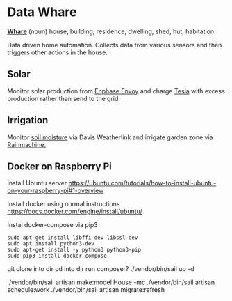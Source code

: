 # Data Whare

[**Whare**](https://maoridictionary.co.nz/search?idiom=&phrase=&proverb=&loan=&histLoanWords=&keywords=whare) (noun) house, building, residence, dwelling, shed, hut, habitation.

Data driven home automation. Collects data from various sensors and then triggers other actions in the house.

## Solar

Monitor solar production from [Enphase Envoy](https://www4.enphase.com/en-in/products/envoy) and charge [Tesla](https://www.tesla.com) with excess production rather than send to the grid.

## Irrigation

Monitor [soil moisture](https://www.davisinstruments.com/products/soil-moisture-sensor-vantage-pro-and-vantage-pro2) via Davis Weatherlink and irrigate garden zone via [Rainmachine.](https://www.rainmachine.com)

## Docker on Raspberry Pi

Install Ubuntu server
https://ubuntu.com/tutorials/how-to-install-ubuntu-on-your-raspberry-pi#1-overview

Install docker using normal instructions
https://docs.docker.com/engine/install/ubuntu/

Instal docker-compose via pip3

```
sudo apt-get install libffi-dev libssl-dev
sudo apt install python3-dev
sudo apt-get install -y python3 python3-pip
sudo pip3 install docker-compose
```

git clone into dir
cd into dir
run composer?
./vendor/bin/sail up -d


./vendor/bin/sail artisan make:model House -mc
./vendor/bin/sail artisan schedule:work
./vendor/bin/sail artisan migrate:refresh
